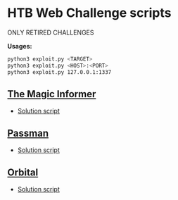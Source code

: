 # HTB Web Challenge scripts

ONLY RETIRED CHALLENGES

**Usages:**

```bash
python3 exploit.py <TARGET>
python3 exploit.py <HOST>:<PORT>
python3 exploit.py 127.0.0.1:1337
```



## [The Magic Informer](https://app.hackthebox.com/challenges/the-magic-informer)
- [Solution script](https://github.com/gwyomarch/HTB-Web-Challenges/blob/main/TheMagicInformer/exploit.py)

## [Passman](https://app.hackthebox.com/challenges/passman)
- [Solution script](https://github.com/gwyomarch/HTB-Web-Challenges/blob/main/Passman/exploit.py)

## [Orbital](https://app.hackthebox.com/challenges/orbital)
- [Solution script](https://github.com/gwyomarch/HTB-Web-Challenges/blob/main/Orbital/exploit.py)